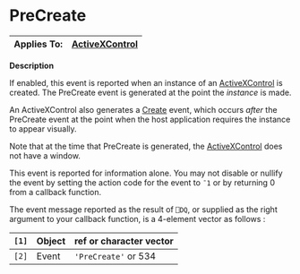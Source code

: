 




<h1 class="heading"><span class="name">PreCreate</span></h1>

| Applies To: | [ActiveXControl](../a-z/activexcontrol.md) |
| --- | ---  |


**Description**


If enabled, this event is reported when an instance of an [ActiveXControl](../a-z/activexcontrol.md) is created. The PreCreate event is generated at the point the *instance* is made.


An ActiveXControl also generates a [Create](../a-z/create.md) event, which occurs *after* the PreCreate event at the point when the host application requires the instance to appear visually.


Note that at the time that PreCreate is generated, the [ActiveXControl](../a-z/activexcontrol.md) does not have a window.


This event is reported for information alone. You may not disable or nullify the event by setting the action code for the event to `¯1` or by returning 0 from a callback function.


The event message reported as the result of `⎕DQ`, or supplied as the right argument to your callback function, is a 4-element vector as follows :


| `[1]` | Object | ref or character vector |
| --- | --- | ---  |
| `[2]` | Event | `'PreCreate'` or 534 |



